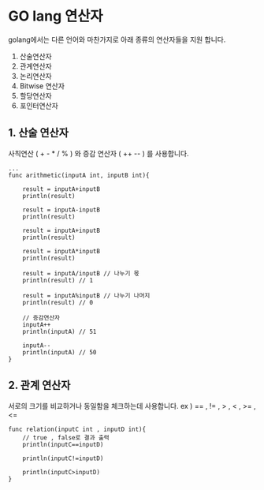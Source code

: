# GO lang 연산자
golang에서는 다른 언어와 마찬가지로 아래 종류의 연산자들을 지원 합니다.
1. 산술연산자
2. 관계연산자
3. 논리연산자
4. Bitwise 연산자
5. 할당연산자
6. 포인터연산자

## 1. 산술 연산자
사칙연산 ( + - * / % ) 와 증감 연산자 ( ++ -- ) 를 사용합니다.
```golang
...
func arithmetic(inputA int, inputB int){

	result = inputA+inputB
	println(result)
	
	result = inputA-inputB
	println(result)
	
    result = inputA+inputB
	println(result)
	
	result = inputA*inputB
	println(result)
	
	result = inputA/inputB // 나누기 몫
	println(result) // 1
	
	result = inputA%inputB // 나누기 나머지
	println(result) // 0
		
	// 증감연산자
	inputA++
	println(inputA) // 51

	inputA--
	println(inputA) // 50
}

```

## 2. 관계 연산자
서로의 크기를 비교하거나 동일함을 체크하는데 사용합니다.
ex ) == , != , > , < , >= , <=

```golang
func relation(inputC int , inputD int){
	// true , false로 결과 출력
	println(inputC==inputD)

	println(inputC!=inputD)

	println(inputC>inputD)
}
```